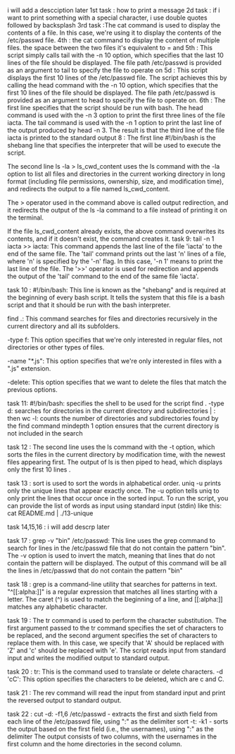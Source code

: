 i will add a descciption later
1st task : how to print a message
2d task : if i want to print something with a special character, i use double quotes followed by backsplash
3rd task :The cat command is used to display the contents of a file. In this case, we're using it to display the contents of the /etc/passwd file.
4th : the cat command to display the content of multiple files. the space between the two files it's equivalent to = and
5th : This script simply calls tail with the -n 10 option, which specifies that the last 10 lines of the file should be displayed. The file path /etc/passwd is provided as an argument to tail to specify the file to operate on
5d : This script displays the first 10 lines of the /etc/passwd file. The script achieves this by calling the head command with the -n 10 option, which specifies that the first 10 lines of the file should be displayed. The file path /etc/passwd is provided as an argument to head to specify the file to operate on.
6th : The first line specifies that the script should be run with bash.
The head command is used with the -n 3 option to print the first three lines of the file iacta.
The tail command is used with the -n 1 option to print the last line of the output produced by head -n 3.
The result is that the third line of the file iacta is printed to the standard output
8 : The first line #!/bin/bash is the shebang line that specifies the interpreter that will be used to execute the script.

The second line ls -la > ls_cwd_content uses the ls command with the -la option to list all files and directories in the current working directory in long format (including file permissions, ownership, size, and modification time), and redirects the output to a file named ls_cwd_content.

The > operator used in the command above is called output redirection, and it redirects the output of the ls -la command to a file instead of printing it on the terminal.

If the file ls_cwd_content already exists, the above command overwrites its contents, and if it doesn't exist, the command creates it.
task 9: tail -n 1 iacta >> iacta: This command appends the last line of the file 'iacta' to the end of the same file. The 'tail' command prints out the last 'n' lines of a file, where 'n' is specified by the '-n' flag. In this case, '-n 1' means to print the last line of the file. The '>>' operator is used for redirection and appends the output of the 'tail' command to the end of the same file 'iacta'.

task 10 : #!/bin/bash: This line is known as the "shebang" and is required at the beginning of every bash script. It tells the system that this file is a bash script and that it should be run with the bash interpreter.

find .: This command searches for files and directories recursively in the current directory and all its subfolders.

-type f: This option specifies that we're only interested in regular files, not directories or other types of files.

-name "*.js": This option specifies that we're only interested in files with a ".js" extension.

-delete: This option specifies that we want to delete the files that match the previous options.

task 11: #!/bin/bash: specifies the shell to be used for the script
find . -type d: searches for directories in the current directory and subdirectories
| : then 
wc -l: counts the number of directories and subdirectories found by the find command
mindepth 1 option ensures that the current directory is not included in the search 

task 12 : The second line uses the ls command with the -t option, which sorts the files in the current directory by modification time, with the newest files appearing first. The output of ls is then piped to head, which displays only the first 10 lines .

task 13 : 
 sort is used to sort the words in alphabetical order.
uniq -u prints only the unique lines that appear exactly once. The -u option tells uniq to only print the lines that occur once in the sorted input.
To run the script, you can provide the list of words as input using standard input (stdin) like this: cat README.md | ./13-unique

task 14,15,16 : i will add descrp later

task 17 : grep -v "bin" /etc/passwd: This line uses the grep command to search for lines in the /etc/passwd file that do not contain the pattern "bin". The -v option is used to invert the match, meaning that lines that do not contain the pattern will be displayed. The output of this command will be all the lines in /etc/passwd that do not contain the pattern "bin"

task 18 : grep is a command-line utility that searches for patterns in text.
"^[[:alpha:]]" is a regular expression that matches all lines starting with a letter. The caret (^) is used to match the beginning of a line, and [[:alpha:]] matches any alphabetic character.

task 19 : The tr command is used to perform the character substitution. The first argument passed to the tr command specifies the set of characters to be replaced, and the second argument specifies the set of characters to replace them with. In this case, we specify that 'A' should be replaced with 'Z' and 'c' should be replaced with 'e'. The script reads input from standard input and writes the modified output to standard output.


task 20 : tr: This is the command used to translate or delete characters.
-d 'cC': This option specifies the characters to be deleted, which are c and C.

task 21 : The rev command will read the input from standard input and print the reversed output to standard output. 

task 22 : cut -d: -f1,6 /etc/passwd - extracts the first and sixth field from each line of the /etc/passwd file, using ":" as the delimiter
sort -t: -k1 - sorts the output based on the first field (i.e., the usernames), using ":" as the delimiter
The output consists of two columns, with the usernames in the first column and the home directories in the second column.

